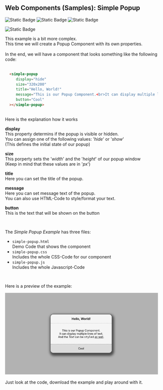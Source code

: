 ## Web Components (Samples): Simple Popup

![Static Badge](https://img.shields.io/badge/Uses%20HTML5-%23525252?style=plastic&logo=html5&logoColor=%2333bbff&label=%20&labelColor=%23525252&link=https%3A%2F%2Fgithub.com%2Fpraetoriani)
![Static Badge](https://img.shields.io/badge/Uses%20CSS3-%23525252?style=plastic&logo=css3&logoColor=%2333CC33&label=%20&labelColor=%23525252&link=https%3A%2F%2Fgithub.com%2Fpraetoriani)
![Static Badge](https://img.shields.io/badge/Uses%20Javascript-%23525252?style=plastic&logo=javascript&logoColor=%23ffd633&label=%20&labelColor=%23525252&link=https%3A%2F%2Fgithub.com%2Fpraetoriani)

![Static Badge](https://img.shields.io/badge/Tested%20with%20Google%20Chrome-%23525252?style=plastic&logo=googlechrome&logoColor=%23DFDFDF&label=%20&labelColor=%23525252&link=https%3A%2F%2Fgithub.com%2Fpraetoriani)


This example is a bit more complex.<br>This time we will create a Popup Component with its own properties.<br><br>
In the end, we will have a component that looks something like the following code:
<br><br>

```html
  <simple-popup
     display="hide"
     size="320x200"
     title="Hello, World!"
     message="This is our Popup Component.<br>It can display multiple lines of text.<br>And the <i>Text</i> can be <code>styled</code> <u>as well</u>."
     button="Cool"
  ></simple-popup>
```
<br>
Here is the explanation how it works
<br>

**display**<br>
This property determins if the popup is visible or hidden.<br>
You can assign one of the following values: '*hide*' or '*show*'<br>
(This defines the initial state of our popup)


**size**<br>
This porperty sets the '*width*' and the '*height*' of our popup window<br>
(Keep in mind that these values are in '*px*')

**title**<br>
Here you can set the title of the popup.

**message**<br>
Here you can set message text of the popup.<br>
You can also use HTML-Code to style/format your text.

**button**<br>
This is the text that will be shown on the button

<br>

The *Simple Popup Example* has three files:
- <code>simple-popup.html</code><br>
  Demo Code that shows the component
- <code>simple-popup.css</code><br>
  Includes the whole CSS-Code for our component
- <code>simple-popup.js</code><br>
  Includes the whole Javascript-Code

<br>

Here is a preview of the example:

![Preview](../../assets/preview-simple-popup.png)

Just look at the code, download the example and play around with it.
